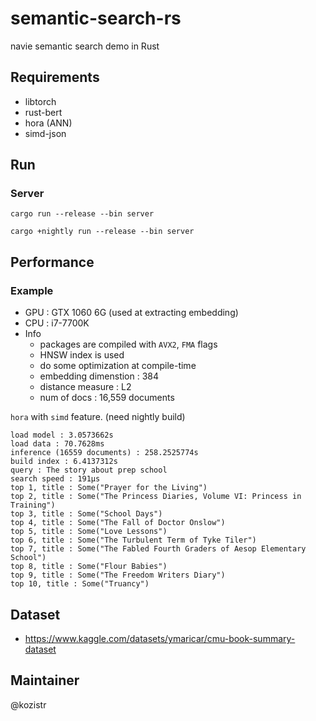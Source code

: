 # semantic-search-rs

navie semantic search demo in Rust

## Requirements

* libtorch
* rust-bert
* hora (ANN)
* simd-json

## Run

### Server

```shell
cargo run --release --bin server 
```

```shell
cargo +nightly run --release --bin server 
```

## Performance

### Example

* GPU : GTX 1060 6G (used at extracting embedding)
* CPU : i7-7700K
* Info
  * packages are compiled with `AVX2`, `FMA` flags
  * HNSW index is used
  * do some optimization at compile-time
  * embedding dimenstion : 384
  * distance measure : L2
  * num of docs : 16,559 documents

`hora` with `simd` feature. (need nightly build)

```text
load model : 3.0573662s
load data : 70.7628ms
inference (16559 documents) : 258.2525774s
build index : 6.4137312s
query : The story about prep school
search speed : 191µs
top 1, title : Some("Prayer for the Living")
top 2, title : Some("The Princess Diaries, Volume VI: Princess in Training")
top 3, title : Some("School Days")
top 4, title : Some("The Fall of Doctor Onslow")
top 5, title : Some("Love Lessons")
top 6, title : Some("The Turbulent Term of Tyke Tiler")
top 7, title : Some("The Fabled Fourth Graders of Aesop Elementary School")
top 8, title : Some("Flour Babies")
top 9, title : Some("The Freedom Writers Diary")
top 10, title : Some("Truancy")
```

## Dataset

* https://www.kaggle.com/datasets/ymaricar/cmu-book-summary-dataset

## Maintainer

@kozistr
